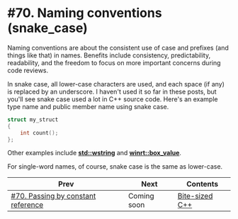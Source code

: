 # #70. Naming conventions (snake_case)

Naming conventions are about the consistent use of case and prefixes (and things like that) in names. Benefits include consistency, predictability, readability, and the freedom to focus on more important concerns during code reviews.

In snake case, all lower-case characters are used, and each space (if any) is replaced by an underscore. I haven't used it so far in these posts, but you'll see snake case used a lot in C++ source code. Here's an example type name and public member name using snake case.

```cpp
struct my_struct
{
    int count();
};
```

Other examples include [**std::wstring**](https://docs.microsoft.com/cpp/standard-library/string-typedefs#wstring) and [**winrt::box_value**](https://docs.microsoft.com/uwp/cpp-ref-for-winrt/box-value).

For single-word names, of course, snake case is the same as lower-case.

|Prev|Next|Contents|
|-|-|-|
|[#70. Passing by constant reference](070.md)|Coming soon|[Bite-sized C++](../README.md)|
